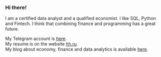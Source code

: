 ### Hi there!

I am a certified data analyst and a qualified economist. I like SQL, Python and Fintech. I think that combining finance and programming has a great future.

My Telegram account is [here](https://t.me/mher_dallakyan).  
My resume is on the website [hh.ru](https://krasnodar.hh.ru/resume/130003eaff0bfcd9940039ed1f31397a6f4237).  
My blog about economy, finance and data analytics is available [here](https://dzen.ru/financier_and_data_analyst).



